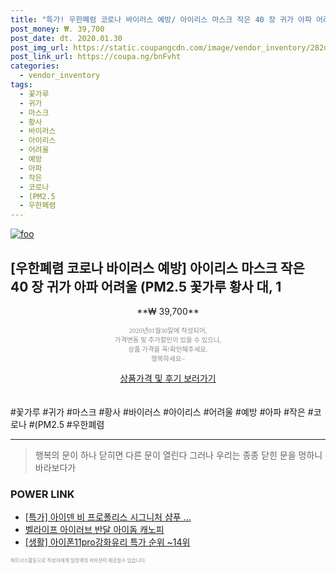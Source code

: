 ```yaml
--- 
title: "특가! 우한폐렴 코로나 바이러스 예방/ 아이리스 마스크 작은 40 장 귀가 아파 어려울 (PM2.5 꽃가루 ..." 
post_money: ₩. 39,700 
post_date: dt. 2020.01.30 
post_img_url: https://static.coupangcdn.com/image/vendor_inventory/282d/e60f1a8706e61f94c4d2e8b9797ee00fa292a0ef7037960fac3b8979c12f.jpg 
post_link_url: https://coupa.ng/bnFvht 
categories: 
  - vendor_inventory 
tags: 
  - 꽃가루 
  - 귀가 
  - 마스크 
  - 황사 
  - 바이러스 
  - 아이리스 
  - 어려울 
  - 예방 
  - 아파 
  - 작은 
  - 코로나 
  - (PM2.5 
  - 우한폐렴 
--- 
```

[![foo](https://static.coupangcdn.com/image/vendor_inventory/282d/e60f1a8706e61f94c4d2e8b9797ee00fa292a0ef7037960fac3b8979c12f.jpg)](https://coupa.ng/bnFvht) 

## [우한폐렴 코로나 바이러스 예방] 아이리스 마스크 작은 40 장 귀가 아파 어려울 (PM2.5 꽃가루 황사 대, 1 
<p style="text-align: center;">**₩ 39,700**</p> 
<p style="text-align: center;"><span style="color: #898c8f; font-family: Georgia,Times,serif; font-size: 0.75em;">2020년01월30일에 작성되어, <br>가격변동 및 추가할인이 있을 수 있으니,<br> 상품 가격을 꼭!확인해주세요.<br>행복하세요~</span> 
</p>	 
<div markdown="0" style="text-align: center;"><a href="https://coupa.ng/bnFvht" class="btn btn--success">상품가격 및 후기 보러가기</a></div> 
<br><br> 
  #꽃가루 #귀가 #마스크 #황사 #바이러스 #아이리스 #어려울 #예방 #아파 #작은 #코로나 #(PM2.5 #우한폐렴 
<hr> 

> 행복의 문이 하나 닫히면 다른 문이 열린다 그러나 우리는 종종 닫힌 문을 멍하니 바라보다가 


### POWER LINK

* <a href="https://blog.naver.com/sakai111/221786290760" target="_blank">[특가] 아이덴 비 프로폴리스 시그니처 샴푸 ...</a>
* <a href="https://blog.naver.com/sakai111/221777172516" target="_blank">벨라이프 아이러브 반달 아이돔 캐노피</a>
* <a href="https://blog.naver.com/sakai111/221786100385" target="_blank"> [생활] 아이폰11pro강화유리 특가 순위 ~14위</a>

<span style="color: #898c8f; font-family: Georgia,Times,serif; font-size: 0.55em;">파트너스활동으로 작성자에게 일정액의 커미션이 제공될수 있습니다.</span> 
